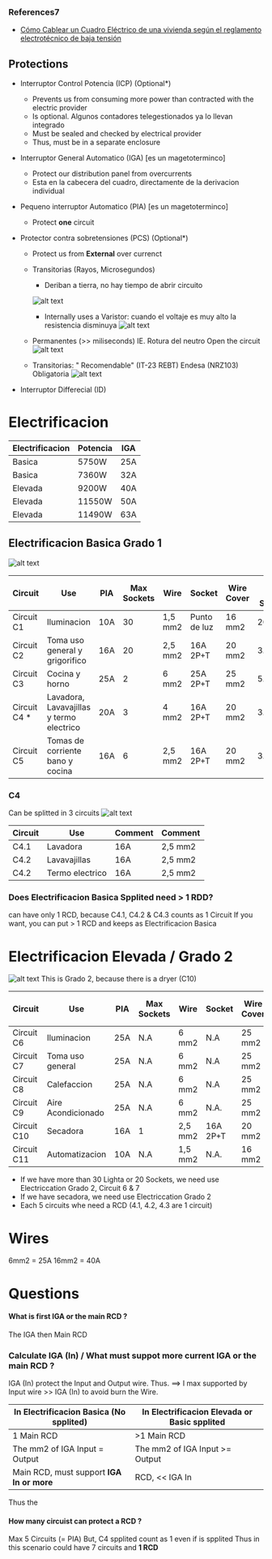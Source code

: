 
### References7
* [Cómo Cablear un Cuadro Eléctrico de una vivienda según el reglamento electrotécnico de baja tensión](https://www.youtube.com/watch?v=DFk9neuSgxE)

## Protections
* Interruptor Control Potencia (ICP) (Optional*)
   * Prevents us from consuming more power than contracted with the electric provider
   * Is optional.  Algunos contadores telegestionados ya lo llevan integrado
   * Must be sealed and checked by electrical provider
   * Thus, must be in a separate enclosure
   
* Interruptor General Automatico (IGA) [es un magetoterminco]
   * Protect our distribution panel from overcurrents
   * Esta en la cabecera del cuadro, directamente de la derivacion individual

* Pequeno interruptor Automatico (PIA) [es un magetoterminco]  
   * Protect **one** circuit
   
* Protector contra sobretensiones (PCS) (Optional*)
   * Protect us from **External** over currenct
   * Transitorias (Rayos, Microsegundos)
      * Deriban a tierra, no hay tiempo de abrir circuito
      
      ![alt text](/Pictures/18.png)
      
      * Internally uses a Varistor: cuando el voltaje es muy alto la resistencia disminuya
      ![alt text](/Pictures/20.png)
       
   * Permanentes (>> miliseconds) IE. Rotura del neutro
   Open the circuit
    ![alt text](/Pictures/19.png)
    
   * Transitorias: " Recomendable" (IT-23 REBT)
   Endesa (NRZ103) Obligatoria
   ![alt text](/Pictures/17.png)
 
* Interruptor Differecial  (ID)

# Electrificacion

| Electrificacion  | Potencia   | IGA   | 
| ---------------- | ---------- | ----- | 
| Basica           | 5750W      | 25A   | 
| Basica           | 7360W      | 32A   |
| Elevada          | 9200W      | 40A   | 
| Elevada          | 11550W     | 50A   | 
| Elevada          | 11490W     | 63A   | 


## Electrificacion Basica Grado 1

 ![alt text](/Pictures/57.png)

| Circuit      | Use                                       | PIA     | Max Sockets  | Wire    | Socket         | Wire Cover   | Max per Socket  |
| ------------ | ----------------------------------------- | ------- | ------------ | ------- | -------------- | ------------ | --------------- |
| Circuit C1   | Iluminacion                               |  10A    | 30           | 1,5 mm2 |  Punto de luz  | 16 mm2       |   200W          |
| Circuit C2   | Toma uso general y grigorifico            |  16A    | 20           | 2,5 mm2 |  16A 2P+T      | 20 mm2       | 3.450W          |
| Circuit C3   | Cocina y horno                            |  25A    | 2            |  6  mm2 |  25A 2P+T      | 25 mm2       | 5.400W          |
| Circuit C4 * | Lavadora, Lavavajillas y termo electrico  |  20A    | 3            |  4  mm2 |  16A 2P+T      | 20 mm2       | 3.450W          |
| Circuit C5   | Tomas de corriente bano y cocina          |  16A    | 6            | 2,5 mm2 |  16A 2P+T      | 20 mm2       | 3.450W          |


### C4
Can be splitted in 3 circuits
 ![alt text](/Pictures/58.png)

| Circuit    |  Use               | Comment    | Comment | 
| ---------- |  ---------------- | ---------- | ------- | 
| C4.1       |  Lavadora         | 16A        | 2,5 mm2 | 
| C4.2       |  Lavavajillas     | 16A        | 2,5 mm2 | 
| C4.2       |  Termo electrico  | 16A        | 2,5 mm2 | 

### Does Electrificacion Basica Spplited need > 1 RDD?
can have only 1 RCD, because C4.1, C4.2 & C4.3 counts as 1 Circuit
If you want, you can put > 1 RCD and keeps as Electrificacion Basica


# Electrificacion Elevada / Grado 2

 ![alt text](/Pictures/56.png)
 This is Grado 2, because there is a dryer (C10)

| Circuit      | Use                    | PIA     |  Max Sockets  |Wire    | Socket         | Wire Cover   | Max per Socket  | Max per circuit    |
| ------------ | ---------------------- | ------- |  ------------ |------- | -------------- | ------------ | --------------- | ------------------ |
| Circuit C6   | Iluminacion            |  25A    |  N.A          |  6 mm2 |  N.A           | 25 mm2       | N.A.            | 5.750W             |
| Circuit C7   | Toma uso general       |  25A    |  N.A          |  6 mm2 |  N.A           | 25 mm2       | N.A.            | 5.750W             |
| Circuit C8   | Calefaccion            |  25A    |  N.A          |  6 mm2 |  N.A           | 25 mm2       | N.A.            | 5.750W             |
| Circuit C9   | Aire Acondicionado     |  25A    |  N.A          |  6 mm2 |  N.A.          | 25 mm2       | N.A.            | 5.750W             |
| Circuit C10  | Secadora               |  16A    |  1            |2,5 mm2 |  16A 2P+T      | 20 mm2       | 3.450W          | N.A.               |
| Circuit C11  | Automatizacion         |  10A    |  N.A          |1,5 mm2 |  N.A.          | 16 mm2       | N.A.            | 2.300W             |

* If we have more than 30 Lighta or 20 Sockets, we need use Electriccation Grado 2, Circuit  6 & 7
* If we have secadora, we need use Electriccation Grado 2
* Each 5 circuits whe need a RCD (4.1, 4.2, 4.3 are 1 circuit)

# Wires
6mm2 = 25A
16mm2 = 40A

# Questions

#### What is first IGA or the main RCD ?
The IGA then Main RCD

### Calculate IGA (In) / What must suppot more current IGA or the main RCD ?
IGA (In) protect the Input and Output wire. Thus.
==> I max supported by Input wire  >> IGA (In) to avoid burn the Wire.


| In Electrificacion Basica  (No spplited)     | In Electrificacion Elevada  or Basic spplited       |
| -------------------------------------------- | --------------------------------------------------  |
| 1 Main RCD                                   | >1 Main RCD                                         |
| The mm2 of IGA Input = Output                | The mm2 of IGA Input >= Output                      |
| Main RCD, must support **IGA In or more**    | RCD, << IGA In                                      |


Thus the 

#### How many circuist can protect a RCD ?
Max 5 Circuits (= PIA)
But, C4 spplited count as 1 even if is spplited
Thus in this scenario could have 7 circuits and **1 RCD**


